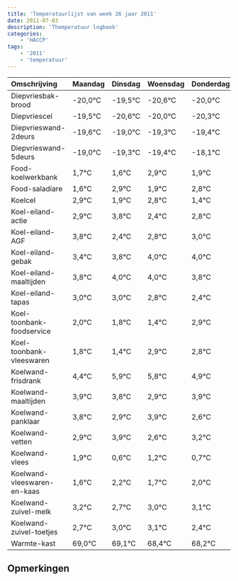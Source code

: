 ```yaml
---
title: 'Temperatuurlijst van week 26 jaar 2011'
date: 2011-07-03
description: 'Themperatuur logboek'
categories:
    - 'HACCP'
tags:
    - '2011'
    - 'temperatuur'
---
```

|Omschrijving|Maandag|Dinsdag|Woensdag|Donderdag|Vrijdag|Zaterdag|Zondag|
|:---|:---|:---|:---|:---|:---|:---|:---|
|Diepvriesbak-brood|-20,0°C|-19,5°C|-20,6°C|-20,0°C|-20,3°C|-20,4°C|-19,1°C|
|Diepvriescel|-19,5°C|-20,6°C|-20,0°C|-20,3°C|-20,4°C|-19,1°C|-20,1°C|
|Diepvrieswand-2deurs|-19,6°C|-19,0°C|-19,3°C|-19,4°C|-18,1°C|-19,1°C|-18,2°C|
|Diepvrieswand-5deurs|-19,0°C|-19,3°C|-19,4°C|-18,1°C|-19,1°C|-18,2°C|-19,6°C|
|Food-koelwerkbank|1,7°C|1,6°C|2,9°C|1,9°C|2,8°C|1,4°C|1,8°C|
|Food-saladiare|1,6°C|2,9°C|1,9°C|2,8°C|1,4°C|1,8°C|2,0°C|
|Koelcel|2,9°C|1,9°C|2,8°C|1,4°C|1,8°C|2,0°C|2,0°C|
|Koel-eiland-actie|2,9°C|3,8°C|2,4°C|2,8°C|3,0°C|3,0°C|2,8°C|
|Koel-eiland-AGF|3,8°C|2,4°C|2,8°C|3,0°C|3,0°C|2,8°C|2,4°C|
|Koel-eiland-gebak|3,4°C|3,8°C|4,0°C|4,0°C|3,8°C|3,4°C|4,9°C|
|Koel-eiland-maaltijden|3,8°C|4,0°C|4,0°C|3,8°C|3,4°C|4,9°C|4,8°C|
|Koel-eiland-tapas|3,0°C|3,0°C|2,8°C|2,4°C|3,9°C|3,8°C|2,9°C|
|Koel-toonbank-foodservice|2,0°C|1,8°C|1,4°C|2,9°C|2,8°C|1,9°C|2,9°C|
|Koel-toonbank-vleeswaren|1,8°C|1,4°C|2,9°C|2,8°C|1,9°C|2,9°C|1,6°C|
|Koelwand-frisdrank|4,4°C|5,9°C|5,8°C|4,9°C|5,9°C|4,6°C|5,2°C|
|Koelwand-maaltijden|3,9°C|3,8°C|2,9°C|3,9°C|2,6°C|3,2°C|2,7°C|
|Koelwand-panklaar|3,8°C|2,9°C|3,9°C|2,6°C|3,2°C|2,7°C|3,0°C|
|Koelwand-vetten|2,9°C|3,9°C|2,6°C|3,2°C|2,7°C|3,0°C|3,1°C|
|Koelwand-vlees|1,9°C|0,6°C|1,2°C|0,7°C|1,0°C|1,1°C|0,4°C|
|Koelwand-vleeswaren-en-kaas|1,6°C|2,2°C|1,7°C|2,0°C|2,1°C|1,4°C|1,2°C|
|Koelwand-zuivel-melk|3,2°C|2,7°C|3,0°C|3,1°C|2,4°C|2,2°C|3,5°C|
|Koelwand-zuivel-toetjes|2,7°C|3,0°C|3,1°C|2,4°C|2,2°C|3,5°C|3,0°C|
|Warmte-kast|69,0°C|69,1°C|68,4°C|68,2°C|69,5°C|69,0°C|68,3°C|

## Opmerkingen


